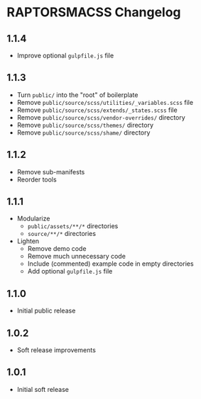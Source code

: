 <!-- CHANGELOG.md -->

RAPTORSMACSS Changelog
==========================================================================

## 1.1.4

- Improve optional `gulpfile.js` file

## 1.1.3

- Turn `public/` into the "root" of boilerplate
- Remove `public/source/scss/utilities/_variables.scss` file
- Remove `public/source/scss/extends/_states.scss` file
- Remove `public/source/scss/vendor-overrides/` directory
- Remove `public/source/scss/themes/` directory
- Remove `public/source/scss/shame/` directory

## 1.1.2

- Remove sub-manifests
- Reorder tools

## 1.1.1

- Modularize
  + `public/assets/**/*` directories
  + `source/**/*` directories
- Lighten
  + Remove demo code
  + Remove much unnecessary code
  + Include (commented) example code in empty directories
  + Add optional `gulpfile.js` file

## 1.1.0

- Initial public release

## 1.0.2

- Soft release improvements

## 1.0.1

- Initial soft release

